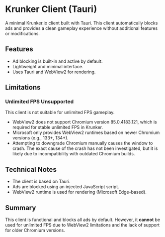 # Krunker Client (Tauri)

A minimal Krunker.io client built with Tauri. This client automatically blocks ads and provides a clean gameplay experience without additional features or modifications.

## Features

- Ad blocking is built-in and active by default.
- Lightweight and minimal interface.
- Uses Tauri and WebView2 for rendering.

## Limitations

### Unlimited FPS Unsupported

This client is not suitable for unlimited FPS gameplay.

- WebView2 does not support Chromium version 85.0.4183.121, which is required for stable unlimited FPS in Krunker.
- Microsoft only provides WebView2 runtimes based on newer Chromium versions (e.g., 133+, 134+).
- Attempting to downgrade Chromium manually causes the window to crash. The exact cause of the crash has not been investigated, but it is likely due to incompatibility with outdated Chromium builds.

## Technical Notes

- The client is based on Tauri.
- Ads are blocked using an injected JavaScript script.
- WebView2 runtime is used for rendering (Microsoft Edge-based).

## Summary

This client is functional and blocks all ads by default. However, it **cannot** be used for unlimited FPS due to WebView2 limitations and the lack of support for older Chromium versions.

